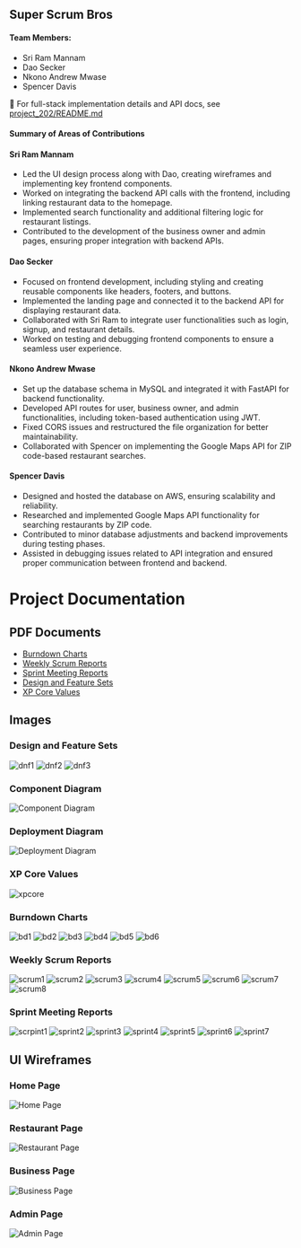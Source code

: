 <h2>Super Scrum Bros</h2>

<h4>Team Members:</h4>
<ul>
<li>Sri Ram Mannam</li>
<li>Dao Secker</li>
<li>Nkono Andrew Mwase</li>
<li>Spencer Davis</li>
</ul>

📄 For full-stack implementation details and API docs, see [project_202/README.md](./project_202/README.md)

<h4>Summary of Areas of Contributions</h4>

<h4>Sri Ram Mannam</h4>
<ul> 
  <li>Led the UI design process along with Dao, creating wireframes and implementing key frontend components.</li> 
  <li>Worked on integrating the backend API calls with the frontend, including linking restaurant data to the homepage.</li>
  <li>Implemented search functionality and additional filtering logic for restaurant listings.</li>
  <li>Contributed to the development of the business owner and admin pages, ensuring proper integration with backend APIs.</li> 
</ul>
<h4>Dao Secker</h4>
<ul> 
  <li>Focused on frontend development, including styling and creating reusable components like headers, footers, and buttons.</li>
  <li>Implemented the landing page and connected it to the backend API for displaying restaurant data.</li>
  <li>Collaborated with Sri Ram to integrate user functionalities such as login, signup, and restaurant details.</li>
  <li>Worked on testing and debugging frontend components to ensure a seamless user experience.</li> </ul>
<h4>Nkono Andrew Mwase</h4>
<ul> 
  <li>Set up the database schema in MySQL and integrated it with FastAPI for backend functionality.</li> 
  <li>Developed API routes for user, business owner, and admin functionalities, including token-based authentication using JWT.</li>
  <li>Fixed CORS issues and restructured the file organization for better maintainability.</li> 
  <li>Collaborated with Spencer on implementing the Google Maps API for ZIP code-based restaurant searches.</li> </ul>
<h4>Spencer Davis</h4>
<ul> 
  <li>Designed and hosted the database on AWS, ensuring scalability and reliability.</li> 
  <li>Researched and implemented Google Maps API functionality for searching restaurants by ZIP code.</li> 
  <li>Contributed to minor database adjustments and backend improvements during testing phases.</li> 
  <li>Assisted in debugging issues related to API integration and ensured proper communication between frontend and backend.</li> 
</ul> 

# Project Documentation

## PDF Documents
- [Burndown Charts](https://github.com/user-attachments/files/18043439/Burndown.charts.pdf)
- [Weekly Scrum Reports](https://github.com/user-attachments/files/18043442/Weekly.Scrum.Reports.pdf)
- [Sprint Meeting Reports](https://github.com/user-attachments/files/18043445/Sprint.Meeting.Reports.pdf)
- [Design and Feature Sets](https://github.com/user-attachments/files/18043446/Design.and.Feature.Sets.pdf)
- [XP Core Values](https://github.com/user-attachments/files/18043490/XP.Core.Values.pdf)

## Images
### Design and Feature Sets
![dnf1](https://github.com/user-attachments/assets/a4393c89-ba19-4db8-9fe4-720d4427d352)
![dnf2](https://github.com/user-attachments/assets/4251d49b-6373-4d20-a17a-f081cd8c681e)
![dnf3](https://github.com/user-attachments/assets/35683125-6285-41ff-a806-eaf5559f777f)

### Component Diagram
![Component Diagram](https://github.com/user-attachments/assets/400231d1-f110-47bf-83da-443248686fad)
### Deployment Diagram
![Deployment Diagram](https://github.com/user-attachments/assets/37070051-37d1-4454-9112-70c0b4b9198c)

### XP Core Values
![xpcore](https://github.com/user-attachments/assets/aa4341ba-df72-41e2-9dc6-d8392b9ac0d3)

### Burndown Charts
![bd1](https://github.com/user-attachments/assets/b4d1c296-005a-41eb-9070-56c19f0c15b7)
![bd2](https://github.com/user-attachments/assets/2fbf8d76-db08-452b-9065-b08c87a8250c)
![bd3](https://github.com/user-attachments/assets/0ce68b21-b52d-4f66-92ef-0c0477c25fa1)
![bd4](https://github.com/user-attachments/assets/85c55d09-0525-42aa-b3ed-5e1fe16872ff)
![bd5](https://github.com/user-attachments/assets/00a5dd8d-3043-4566-8232-08b1fda5c87f)
![bd6](https://github.com/user-attachments/assets/d017c0c5-6281-4be6-9f67-4d5c980d12b5)


### Weekly Scrum Reports
![scrum1](https://github.com/user-attachments/assets/bde4a2df-5bbb-4aba-837d-65cb02e14805)
![scrum2](https://github.com/user-attachments/assets/08ca66e4-5faf-488f-b805-c911d380a01d)
![scrum3](https://github.com/user-attachments/assets/b49ccab2-27e8-44be-9afd-82ecdf712d77)
![scrum4](https://github.com/user-attachments/assets/f5b1c056-983a-4f2b-b5b6-4326a92d55d6)
![scrum5](https://github.com/user-attachments/assets/7ece18ca-1b3b-413c-b04b-4317c9606962)
![scrum6](https://github.com/user-attachments/assets/3ff3c9cd-5646-40d5-93a4-08a0222b0728)
![scrum7](https://github.com/user-attachments/assets/8b2f666b-e00d-474e-96f7-20f9eb147350)
![scrum8](https://github.com/user-attachments/assets/027c0a67-c848-4d90-9dcf-a6b2b5898994)


### Sprint Meeting Reports
![scrpint1](https://github.com/user-attachments/assets/bb2790c9-1237-4746-b6c5-716b01d54ed6)
![sprint2](https://github.com/user-attachments/assets/8cf5ea5b-6240-46f6-b713-6714e16c65ef)
![sprint3](https://github.com/user-attachments/assets/665a92d6-2b89-40df-b916-7c5bb39c9b94)
![sprint4](https://github.com/user-attachments/assets/c91423da-501e-46fb-914f-2de6c53bf07b)
![sprint5](https://github.com/user-attachments/assets/f86f32f2-cdc3-40d1-ba8d-9f99135d7913)
![sprint6](https://github.com/user-attachments/assets/6e45f3cd-df8e-45bd-8844-3f7bf0a723ac)
![sprint7](https://github.com/user-attachments/assets/2a29ff5b-c029-4040-9198-92cdc686dbe5)

## UI Wireframes

### Home Page
![Home Page](https://github.com/user-attachments/assets/2d1b1c05-3206-4378-b3ba-0acaa590a26f)

### Restaurant Page
![Restaurant Page](https://github.com/user-attachments/assets/3d9bf010-7f63-4015-b0e5-d86e6b0d6311)

### Business Page
![Business Page](https://github.com/user-attachments/assets/99b1fd19-bbaf-4554-9ed3-bffa3cc7d063)

### Admin Page
![Admin Page](https://github.com/user-attachments/assets/3974ea0b-eef3-4e01-83d5-46b468d3f20a)

